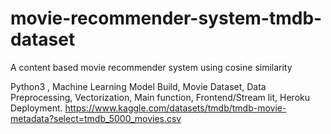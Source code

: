 # movie-recommender-system-tmdb-dataset
A content based movie recommender system using cosine similarity


Python3 , Machine Learning Model Build, Movie Dataset, Data Preprocessing, Vectorization, Main function, Frontend/Stream lit, Heroku Deployment.
https://www.kaggle.com/datasets/tmdb/tmdb-movie-metadata?select=tmdb_5000_movies.csv
